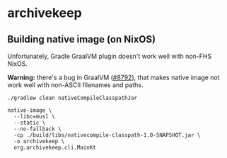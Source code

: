 # archivekeep


## Building native image (on NixOS)

Unfortunately, Gradle GraalVM plugin doesn't work well with non-FHS NixOS.

**Warning:** there's a bug in GraalVM ([#8792](https://github.com/oracle/graal/issues/8792)), that makes native image not work well with non-ASCII filenames and paths.

```shell
./gradlew clean nativeCompileClasspathJar

native-image \
  --libc=musl \
  --static \
  --no-fallback \
  -cp ./build/libs/nativecompile-classpath-1.0-SNAPSHOT.jar \
  -o archivekeep \
  org.archivekeep.cli.MainKt
```

